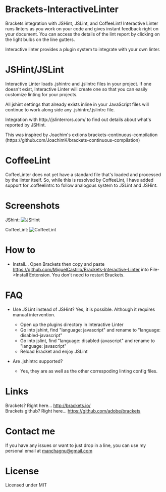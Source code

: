 Brackets-InteractiveLinter
===========================

<p>Brackets integration with JSHint, JSLint, and CoffeeLint!  Interactive Linter runs linters as you work on your code and gives instant feedback right on your document.  You can access the details of the lint report by clicking on the light bulbs on the line gutters.
<p>Interactive linter provides a plugin system to integrate with your own linter.</p>


JSHint/JSLint
===================
<p>Interactive Linter loads .jshintrc and .jslintrc files in your project. If one doesn't exist, Interactive Linter will create one so that you can easily customize linting for your projects.</p>
<p>All jshint settings that already exists inline in your JavaScript files will continue to work along side any .jshintrc/.jslintrc file.</p>
<p>Integration with http://jslinterrors.com/ to find out details about what's reported by JSHint.</p>
<p>This was inspired by Joachim's extions brackets-continuous-compilation (https://github.com/JoachimK/brackets-continuous-compilation)</p>


 CoffeeLint
===================
<p>CoffeeLinter does not yet have a standard file that's loaded and processed by the linter itself.  So, while this is resolved by CoffeeLint, I have added support for .coffeelintrc to follow analogous system to JSLint and JSHint.</p>


Screenshots
===================
JShint:
![JSHint](https://raw.github.com/wiki/MiguelCastillo/Brackets-InteractiveLinter/images/jshint.png)

CoffeeLint:
![CoffeeLint](https://raw.github.com/wiki/MiguelCastillo/Brackets-InteractiveLinter/images/coffeelint.png)


How to
===================

* Install... Open Brackets then copy and paste https://github.com/MiguelCastillo/Brackets-Interactive-Linter into File->Install Extension.  You don't need to restart Brackets.


FAQ
===================

* Use JSLint instead of JSHint? Yes, it is possible. Although it requires manual intervention.
    - Open up the plugins directory in Interactive Linter
    - Go into jshint, find "language: javascript" and rename to "language: disabled-javascript"
    - Go into jslint, find "language: disabled-javascript" and rename to "language: javascript"
    - Reload Bracket and enjoy JSLint

* Are .jshintrc supported?
    - Yes, they are as well as the other correspoding linting config files.


Links
===================
Brackets? Right here... http://brackets.io/ <br>
Brackets github? Right here... https://github.com/adobe/brackets


Contact me
===================

If you have any issues or want to just drop in a line, you can use my personal email at manchagnu@gmail.com

License
===================

Licensed under MIT
